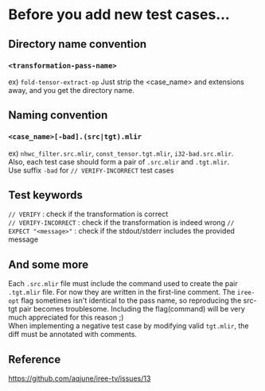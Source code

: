 # Before you add new test cases...

## Directory name convention
### `<transformation-pass-name>`
ex) `fold-tensor-extract-op`
Just strip the <case_name> and extensions away, and you get the directory name.

## Naming convention
### `<case_name>[-bad].(src|tgt).mlir`
ex) `nhwc_filter.src.mlir`, `const_tensor.tgt.mlir`, `i32-bad.src.mlir`.  
Also, each test case should form a pair of `.src.mlir` and `.tgt.mlir`.  
Use suffix `-bad` for `// VERIFY-INCORRECT` test cases

## Test keywords
`// VERIFY` : check if the transformation is correct  
`// VERIFY-INCORRECT` : check if the transformation is indeed wrong
`// EXPECT "<message>"` : check if the stdout/stderr includes the provided message

## And some more
Each `.src.mlir` file must include the command used to create the pair `.tgt.mlir` file. For now they are written in the first-line comment. The `iree-opt` flag sometimes isn't identical to the pass name, so reproducing the src-tgt pair becomes troublesome. Including the flag(command) will be very much appreciated for this reason ;)  
When implementing a negative test case by modifying valid `tgt.mlir`, the diff must be annotated with comments.

## Reference
https://github.com/aqjune/iree-tv/issues/13
